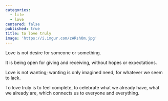 ```yaml
---
categories:
  - life
  - love
centered: false
published: true
title: to love truly
image: 'https://i.imgur.com/zARshOm.jpg'
---
```

Love is not desire
for someone
or something.

It is being open
for giving 
and receiving,
without hopes
or expectations.

Love is not wanting;
wanting is only 
imagined need,
for whatever 
we seem to lack.

To love truly
is to feel complete,
to celebrate
what we already have,
what we already are,
which connects us
to everyone
and everything.
